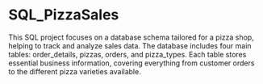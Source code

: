 # SQL_PizzaSales
This SQL project focuses on a database schema tailored for a pizza shop, helping to track and analyze sales data. The database includes four main tables: order_details, pizzas, orders, and pizza_types. Each table stores essential business information, covering everything from customer orders to the different pizza varieties available.
